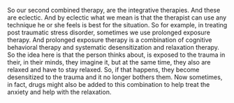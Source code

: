 So our second combined therapy, are the integrative therapies. And these are
eclectic. And by eclectic what we mean is that the therapist can use any
technique he or she feels is best for the situation. So for example, in
treating post traumatic stress disorder, sometimes we use prolonged exposure
therapy. And prolonged exposure therapy is a combination of cognitive
behavioral therapy and systematic desensitization and relaxation therapy. So
the idea here is that the person thinks about, is exposed to the trauma in
their, in their minds, they imagine it, but at the same time, they also are
relaxed and have to stay relaxed. So, if that happens, they become desensitized
to the trauma and it no longer bothers them. Now sometimes, in fact, drugs
might also be added to this combination to help treat the anxiety and help with
the relaxation.
